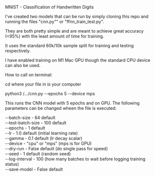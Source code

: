 MNIST - Classification of Handwritten Digits

I've created two models that can be run by simply cloning this repo and running the files "cnn.py"" or "ffnn_train_test.py".

They are both pretty simple and are meant to achieve great accuracy (<95%) with the least amount of time for training.

It uses the standard 60k/10k sample split for training and testing respectively.

I have enabled training on M1 Mac GPU though the standard CPU device can also be used.

How to call on terminal:

cd where your file in is your computer

python3 /.../cnn.py --epochs 5 --device mps


This runs the CNN model with 5 epochs and on GPU. The following parameters can be changed wheen the file is executed:

--batch-size - 64 default \
--test-batch-size - 100 default \
--epochs - 1 default \
--lr - 1.0 default (initial learning rate) \
--gamma - 0.1 default (lr decay scalar) \
--device - "cpu" or "mps" (mps is for GPU) \
--dry-run - False default (do single pass for speed) \
--seed - 1 default (random seed) \
--log-interval - 100 (how many batches to wait before logging training status) \
--save-model - False default

